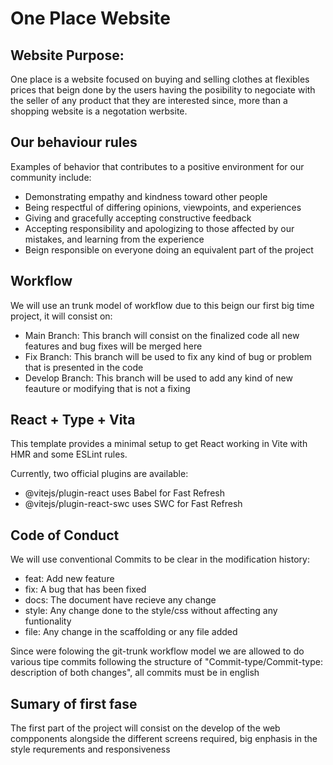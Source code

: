 # One Place Website

## Website Purpose:

One place is a website focused on buying and selling clothes at flexibles prices that beign done 
by the users having the posibility to negociate with the seller of any product that they are interested 
since, more than a shopping website is a negotation werbsite.

## Our behaviour rules

Examples of behavior that contributes to a positive environment for our
community include:

* Demonstrating empathy and kindness toward other people
* Being respectful of differing opinions, viewpoints, and experiences
* Giving and gracefully accepting constructive feedback
* Accepting responsibility and apologizing to those affected by our mistakes,
  and learning from the experience
* Beign responsible on everyone doing an equivalent part of the project


## Workflow
We will use an trunk model of workflow due to this beign our first big time project,
it will consist on:
* Main Branch:
This branch will consist on the finalized code all new features and bug fixes will be 
merged here
* Fix Branch:
This branch will be used to fix any kind of bug or problem that is presented in the code
* Develop Branch: 
This branch will be used to add any kind of new feauture or modifying that is not a fixing

## React + Type + Vita

This template provides a minimal setup to get React working in Vite with HMR and some ESLint rules.

Currently, two official plugins are available:

* @vitejs/plugin-react uses Babel for Fast Refresh
* @vitejs/plugin-react-swc uses SWC for Fast Refresh
## Code of Conduct

We will use conventional Commits to be clear in the modification history:
* feat: Add new feature
* fix: A bug that has been fixed
* docs: The document have recieve any change
* style: Any change done to the style/css without affecting any funtionality
* file: Any change in the scaffolding or any file added

Since were folowing the git-trunk workflow model we are allowed to do various tipe commits following the structure of
"Commit-type/Commit-type: description of both changes", all commits must be in english

## Sumary of first fase

The first part of the project will consist on the develop of the web compponents alongside the different screens required,
big enphasis in the style requrements and responsiveness

 



